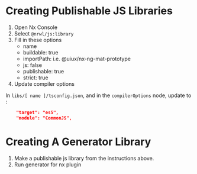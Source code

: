 # Creating Publishable JS Libraries

1. Open Nx Console
2. Select `@nrwl/js:library`
3. Fill in these options
    - name
    - buildable: true
    - importPath: i.e. @uiux/nx-ng-mat-prototype
    - js: false
    - publishable: true
    - strict: true
4. Update compiler options

In `libs/[ name ]/tsconfig.json`, and in the `compilerOptions` node, update to :

```json
    "target": "es5",
    "module": "CommonJS",
```

# Creating A Generator Library

1. Make a publishable js library from the instructions above.
2. Run generator for nx plugin
